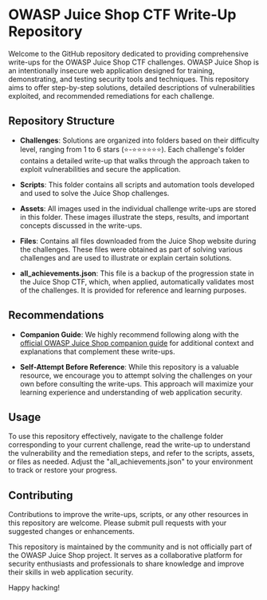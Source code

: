 # OWASP Juice Shop CTF Write-Up Repository

Welcome to the GitHub repository dedicated to providing comprehensive write-ups for the OWASP Juice Shop CTF challenges. OWASP Juice Shop is an intentionally insecure web application designed for training, demonstrating, and testing security tools and techniques. This repository aims to offer step-by-step solutions, detailed descriptions of vulnerabilities exploited, and recommended remediations for each challenge.

## Repository Structure

- **Challenges**: Solutions are organized into folders based on their difficulty level, ranging from 1 to 6 stars (⭐-⭐⭐⭐⭐⭐⭐). Each challenge's folder contains a detailed write-up that walks through the approach taken to exploit vulnerabilities and secure the application.
  
- **Scripts**: This folder contains all scripts and automation tools developed and used to solve the Juice Shop challenges.

- **Assets**: All images used in the individual challenge write-ups are stored in this folder. These images illustrate the steps, results, and important concepts discussed in the write-ups.

- **Files**: Contains all files downloaded from the Juice Shop website during the challenges. These files were obtained as part of solving various challenges and are used to illustrate or explain certain solutions.

- **all_achievements.json**: This file is a backup of the progression state in the Juice Shop CTF, which, when applied, automatically validates most of the challenges. It is provided for reference and learning purposes.

## Recommendations

- **Companion Guide**: We highly recommend following along with the [official OWASP Juice Shop companion guide](https://pwning.owasp-juice.shop/companion-guide/latest/) for additional context and explanations that complement these write-ups.

- **Self-Attempt Before Reference**: While this repository is a valuable resource, we encourage you to attempt solving the challenges on your own before consulting the write-ups. This approach will maximize your learning experience and understanding of web application security.

## Usage

To use this repository effectively, navigate to the challenge folder corresponding to your current challenge, read the write-up to understand the vulnerability and the remediation steps, and refer to the scripts, assets, or files as needed. Adjust the "all_achievements.json" to your environment to track or restore your progress.

## Contributing

Contributions to improve the write-ups, scripts, or any other resources in this repository are welcome. Please submit pull requests with your suggested changes or enhancements.

This repository is maintained by the community and is not officially part of the OWASP Juice Shop project. It serves as a collaborative platform for security enthusiasts and professionals to share knowledge and improve their skills in web application security.

Happy hacking!